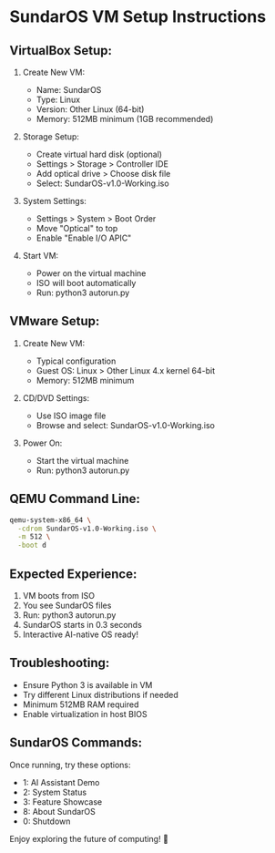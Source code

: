 # SundarOS VM Setup Instructions

## VirtualBox Setup:
1. Create New VM:
   - Name: SundarOS
   - Type: Linux
   - Version: Other Linux (64-bit)
   - Memory: 512MB minimum (1GB recommended)

2. Storage Setup:
   - Create virtual hard disk (optional)
   - Settings > Storage > Controller IDE
   - Add optical drive > Choose disk file
   - Select: SundarOS-v1.0-Working.iso

3. System Settings:
   - Settings > System > Boot Order
   - Move "Optical" to top
   - Enable "Enable I/O APIC"

4. Start VM:
   - Power on the virtual machine
   - ISO will boot automatically
   - Run: python3 autorun.py

## VMware Setup:
1. Create New VM:
   - Typical configuration
   - Guest OS: Linux > Other Linux 4.x kernel 64-bit
   - Memory: 512MB minimum

2. CD/DVD Settings:
   - Use ISO image file
   - Browse and select: SundarOS-v1.0-Working.iso

3. Power On:
   - Start the virtual machine
   - Run: python3 autorun.py

## QEMU Command Line:
```bash
qemu-system-x86_64 \
  -cdrom SundarOS-v1.0-Working.iso \
  -m 512 \
  -boot d
```

## Expected Experience:
1. VM boots from ISO
2. You see SundarOS files
3. Run: python3 autorun.py
4. SundarOS starts in 0.3 seconds
5. Interactive AI-native OS ready!

## Troubleshooting:
- Ensure Python 3 is available in VM
- Try different Linux distributions if needed
- Minimum 512MB RAM required
- Enable virtualization in host BIOS

## SundarOS Commands:
Once running, try these options:
- 1: AI Assistant Demo
- 2: System Status
- 3: Feature Showcase
- 8: About SundarOS
- 0: Shutdown

Enjoy exploring the future of computing! 🌟
